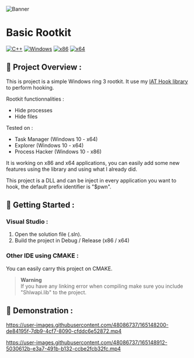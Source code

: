 ![Banner](https://user-images.githubusercontent.com/48086737/170067719-e1765842-3eb4-4c9b-b24e-6fc4f3c4c3dc.png)

# Basic Rootkit

[![C++](https://img.shields.io/badge/language-C%2B%2B-%23f34b7d.svg?style=for-the-badge&logo=appveyor)](https://en.wikipedia.org/wiki/C%2B%2B) [![Windows](https://img.shields.io/badge/platform-Windows-0078d7.svg?style=for-the-badge&logo=appveyor)](https://en.wikipedia.org/wiki/Microsoft_Windows) [![x86](https://img.shields.io/badge/arch-x86-red.svg?style=for-the-badge&logo=appveyor)](https://en.wikipedia.org/wiki/X86) [![x64](https://img.shields.io/badge/arch-x64-green.svg?style=for-the-badge&logo=appveyor)](https://en.wikipedia.org/wiki/X64)

## :open_book: Project Overview :

This is project is a simple Windows ring 3 rootkit. It use my [IAT Hook library](https://github.com/adamhlt/IAT-Hooking) to perform hooking.

Rootkit functionnalities :

- Hide processes
- Hide files

Tested on :

- Task Manager (Windows 10 - x64)
- Explorer (Windows 10 - x64)
- Process Hacker (Windows 10 - x86)

It is working on x86 and x64 applications, you can easily add some new features using the library and using what I already did.

This project is a DLL and can be inject in every application you want to hook, the default prefix identifier is "$pwn".

## :rocket: Getting Started :

### Visual Studio :

1. Open the solution file (.sln).
2. Build the project in Debug / Release (x86 / x64)

### Other IDE using CMAKE :

You can easily carry this project on CMAKE.

> **Warning** <br>
> If you have any linking error when compiling make sure you include "Shlwapi.lib" to the project.

## :test_tube: Demonstration :

https://user-images.githubusercontent.com/48086737/165148200-de84195f-7db9-4cf7-8090-cfddc6e52872.mp4

https://user-images.githubusercontent.com/48086737/165148912-5030612b-e3a7-491b-b132-ccbe2fcb32fc.mp4
